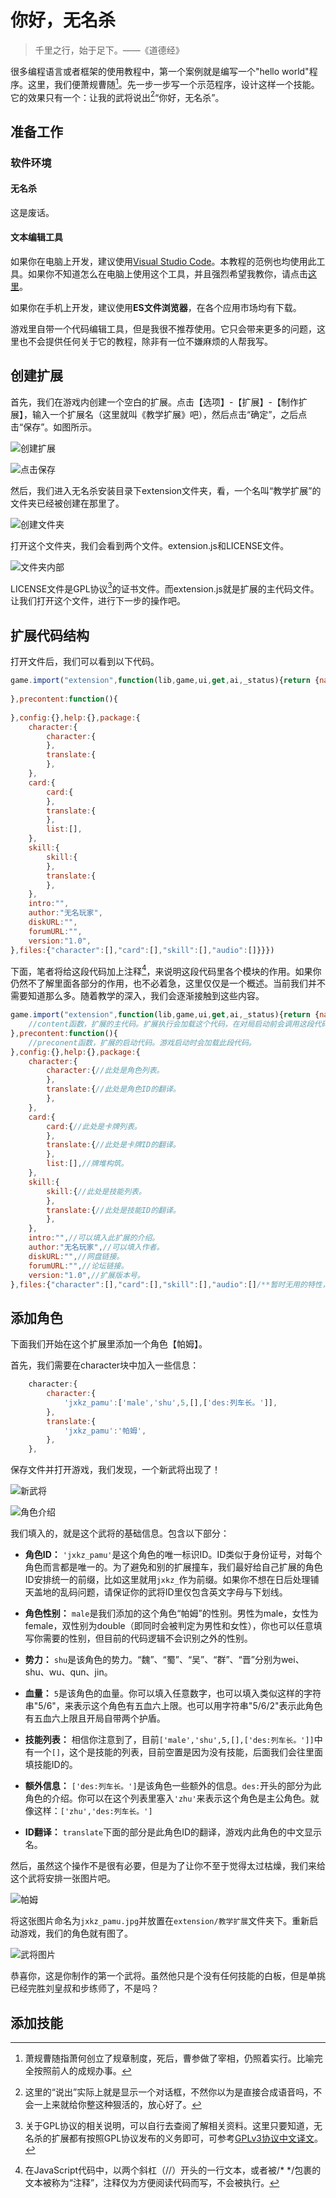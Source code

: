 # 你好，无名杀

> 千里之行，始于足下。——《道德经》

很多编程语言或者框架的使用教程中，第一个案例就是编写一个"hello world"程序。这里，我们便萧规曹随[^萧规曹随]。先一步一步写一个示范程序，设计这样一个技能。它的效果只有一个：让我的武将说出[^说出]“你好，无名杀”。
[^说出]:这里的“说出”实际上就是显示一个对话框，不然你以为是直接合成语音吗，不会一上来就给你整这种狠活的，放心好了。
[^萧规曹随]:萧规曹随指萧何创立了规章制度，死后，曹参做了宰相，仍照着实行。比喻完全按照前人的成规办事。

## 准备工作

### 软件环境
#### 无名杀

这是废话。

#### 文本编辑工具
如果你在电脑上开发，建议使用[Visual Studio Code](https://code.visualstudio.com/)。本教程的范例也均使用此工具。如果你不知道怎么在电脑上使用这个工具，并且强烈希望我教你，请点击[这里](http://baidu.physton.com/?q=%E5%A6%82%E4%BD%95%E4%B8%8B%E8%BD%BD%E5%B9%B6%E5%AE%89%E8%A3%85Visual%20Studio%20Code)。

如果你在手机上开发，建议使用**ES文件浏览器**，在各个应用市场均有下载。

游戏里自带一个代码编辑工具，但是我很不推荐使用。它只会带来更多的问题，这里也不会提供任何关于它的教程，除非有一位不嫌麻烦的人帮我写。

## 创建扩展

首先，我们在游戏内创建一个空白的扩展。点击【选项】-【扩展】-【制作扩展】，输入一个扩展名（这里就叫《教学扩展》吧），然后点击“确定”，之后点击“保存”。如图所示。

![创建扩展](1.jpg)

![点击保存](2.jpg)

然后，我们进入无名杀安装目录下extension文件夹，看，一个名叫“教学扩展”的文件夹已经被创建在那里了。

![创建文件夹](3.jpg)

打开这个文件夹，我们会看到两个文件。extension.js和LICENSE文件。

![文件夹内部](4.jpg)

LICENSE文件是GPL协议[^GPL]的证书文件。而extension.js就是扩展的主代码文件。让我们打开这个文件，进行下一步的操作吧。
[^GPL]:关于GPL协议的相关说明，可以自行去查阅了解相关资料。这里只要知道，无名杀的扩展都有按照GPL协议发布的义务即可，可参考[GPLv3协议中文译文](https://zhuanlan.zhihu.com/p/608456168)。

## 扩展代码结构

打开文件后，我们可以看到以下代码。

```JavaScript
game.import("extension",function(lib,game,ui,get,ai,_status){return {name:"教学扩展",content:function(config,pack){
    
},precontent:function(){
    
},config:{},help:{},package:{
    character:{
        character:{
        },
        translate:{
        },
    },
    card:{
        card:{
        },
        translate:{
        },
        list:[],
    },
    skill:{
        skill:{
        },
        translate:{
        },
    },
    intro:"",
    author:"无名玩家",
    diskURL:"",
    forumURL:"",
    version:"1.0",
},files:{"character":[],"card":[],"skill":[],"audio":[]}}})
```

下面，笔者将给这段代码加上注释[^注释]，来说明这段代码里各个模块的作用。如果你仍然不了解里面各部分的作用，也不必着急，这里仅仅是一个概述。当前我们并不需要知道那么多。随着教学的深入，我们会逐渐接触到这些内容。
[^注释]:在JavaScript代码中，以两个斜杠（//）开头的一行文本，或者被/* */包裹的文本被称为“注释”，注释仅为方便阅读代码而写，不会被执行。

```JavaScript
game.import("extension",function(lib,game,ui,get,ai,_status){return {name:"教学扩展",content:function(config,pack){
    //content函数，扩展的主代码。扩展执行会加载这个代码，在对局启动前会调用这段代码。
},precontent:function(){
    //preconent函数，扩展的启动代码。游戏启动时会加载此段代码。
},config:{},help:{},package:{
    character:{
        character:{//此处是角色列表。
        },
        translate:{//此处是角色ID的翻译。
        },
    },
    card:{
        card:{//此处是卡牌列表。
        },
        translate:{//此处是卡牌ID的翻译。
        },
        list:[],//牌堆构筑。
    },
    skill:{
        skill:{//此处是技能列表。
        },
        translate:{//此处是技能ID的翻译。
        },
    },
    intro:"",//可以填入此扩展的介绍。
    author:"无名玩家",//可以填入作者。
    diskURL:"",//网盘链接。
    forumURL:"",//论坛链接。
    version:"1.0",//扩展版本号。
},files:{"character":[],"card":[],"skill":[],"audio":[]/**暂时无用的特性，不用了解，保持原样即可。 */}}})
```

## 添加角色

下面我们开始在这个扩展里添加一个角色【帕姆】。

首先，我们需要在character块中加入一些信息：

```JavaScript
    character:{
        character:{
            'jxkz_pamu':['male','shu',5,[],['des:列车长。']],
        },
        translate:{
            'jxkz_pamu':'帕姆',
        },
    },
```

保存文件并打开游戏，我们发现，一个新武将出现了！

![新武将](5.jpg)

![角色介绍](6.jpg)

我们填入的，就是这个武将的基础信息。包含以下部分：

* **角色ID：**
```'jxkz_pamu'```是这个角色的唯一标识ID。ID类似于身份证号，对每个角色而言都是唯一的。为了避免和别的扩展撞车，我们最好给自己扩展的角色ID安排统一的前缀，比如这里就用```jxkz_```作为前缀。如果你不想在日后处理铺天盖地的乱码问题，请保证你的武将ID里仅包含英文字母与下划线。

* **角色性别：**
```male```是我们添加的这个角色“帕姆”的性别。男性为male，女性为female，双性别为double（即同时会被判定为男性和女性），你也可以任意填写你需要的性别，但目前的代码逻辑不会识别之外的性别。

* **势力：**
```shu```是该角色的势力。“魏”、“蜀”、“吴”、“群”、“晋”分别为wei、shu、wu、qun、jin。

* **血量：**
```5```是该角色的血量。你可以填入任意数字，也可以填入类似这样的字符串"5/6"，来表示这个角色有五血六上限。也可以用字符串"5/6/2"表示此角色有五血六上限且开局自带两个护盾。

* **技能列表：**
相信你注意到了，目前```['male','shu',5,[],['des:列车长。']]```中有一个```[]```，这个是技能的列表，目前空置是因为没有技能，后面我们会往里面填技能ID的。

* **额外信息：**
```['des:列车长。']```是该角色一些额外的信息。```des:```开头的部分为此角色的介绍。你可以在这个列表里塞入```'zhu'```来表示这个角色是主公角色。就像这样：```['zhu','des:列车长。']```

* **ID翻译：**
```translate```下面的部分是此角色ID的翻译，游戏内此角色的中文显示名。

然后，虽然这个操作不是很有必要，但是为了让你不至于觉得太过枯燥，我们来给这个武将安排一张图片吧。

![帕姆](jxkz_pamu.jpg)

将这张图片命名为```jxkz_pamu.jpg```并放置在```extension/教学扩展```文件夹下。重新启动游戏，我们的角色就有图了。

![武将图片](7.jpg)

恭喜你，这是你制作的第一个武将。虽然他只是个没有任何技能的白板，但是单挑已经完胜刘皇叔和步练师了，不是吗？

## 添加技能
